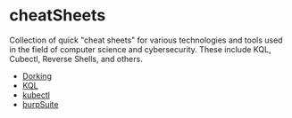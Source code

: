 # cheatSheets
 Collection of quick "cheat sheets" for various technologies and tools used in the field of computer science and cybersecurity. These include KQL, Cubectl, Reverse Shells, and others.

- [Dorking](https://github.com/phishinga/cheatSheets/blob/main/dorking.md)
- [KQL](https://github.com/phishinga/cheatSheets/blob/main/kql.md)
- [kubectl](https://github.com/phishinga/cheatSheets/blob/main/cubectl.md)
- [burpSuite](https://github.com/phishinga/cheatSheets/blob/main/burpSuite.md)
 
